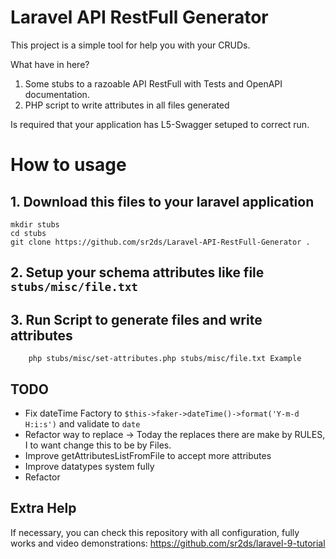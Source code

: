 # Laravel API RestFull Generator

This project is a simple tool for help you with your CRUDs.

What have in here?

1. Some stubs to a razoable API RestFull with Tests and OpenAPI documentation.
2. PHP script to write attributes in all files generated

Is required that your application has L5-Swagger setuped to correct run. 


# How to usage

## 1. Download this files to your laravel application 

```
mkdir stubs
cd stubs
git clone https://github.com/sr2ds/Laravel-API-RestFull-Generator .
```

## 2. Setup your schema attributes like file `stubs/misc/file.txt`

## 3. Run Script to generate files and write attributes

```
    php stubs/misc/set-attributes.php stubs/misc/file.txt Example
```

## TODO
* Fix dateTime Factory to `$this->faker->dateTime()->format('Y-m-d H:i:s')` and validate to `date`
* Refactor way to replace -> Today the replaces there are make by RULES, I to want change this to be by Files.
* Improve getAttributesListFromFile to accept more attributes
* Improve datatypes system fully
* Refactor

## Extra Help

If necessary, you can check this repository with all configuration, fully works and video demonstrations:
https://github.com/sr2ds/laravel-9-tutorial